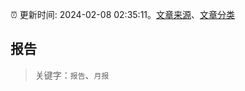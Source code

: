 :alarm_clock: 更新时间: 2024-02-08 02:35:11。[文章来源](/README.md)、[文章分类](/TAGS.md)

## 报告


> 关键字：`报告`、`月报`



